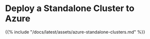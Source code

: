 # Deploy a Standalone Cluster to Azure

{{% include "/docs/latest/assets/azure-standalone-clusters.md" %}}
